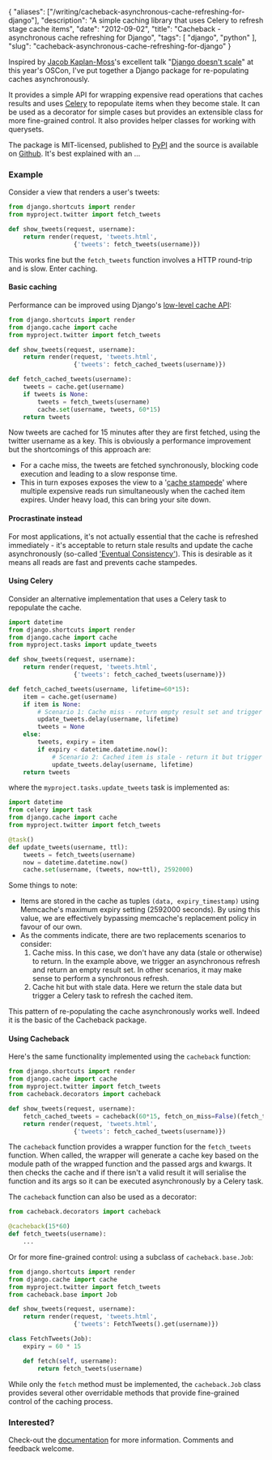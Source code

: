 {
    "aliases": ["/writing/cacheback-asynchronous-cache-refreshing-for-django"],
    "description": "A simple caching library that uses Celery to refresh stage cache items",
    "date": "2012-09-02",
    "title": "Cacheback - asynchronous cache refreshing for Django",
    "tags": [
        "django",
        "python"
    ],
    "slug": "cacheback-asynchronous-cache-refreshing-for-django"
}

Inspired by [Jacob Kaplan-Moss](http://jacobian.org/)'s excellent talk
"[Django doesn't scale](http://www.oscon.com/oscon2012/public/schedule/detail/24030)" at
this year's OSCon, I've put together a Django package for re-populating
caches asynchronously.

It provides a simple API for wrapping expensive read operations that
caches results and uses [Celery](http://celeryproject.org/) to
repopulate items when they become stale. It can be used as a decorator
for simple cases but provides an extensible class for more fine-grained
control. It also provides helper classes for working with querysets.

The package is MIT-licensed, published to
[PyPI](http://pypi.python.org/pypi/django-cacheback) and the source is
available on
[Github](https://github.com/codeinthehole/django-cacheback). It's best
explained with an ...

### Example

Consider a view that renders a user's tweets:

``` python
from django.shortcuts import render
from myproject.twitter import fetch_tweets

def show_tweets(request, username):
    return render(request, 'tweets.html', 
                  {'tweets': fetch_tweets(username)})
```

This works fine but the `fetch_tweets` function involves a HTTP
round-trip and is slow. Enter caching.

#### Basic caching

Performance can be improved using Django's [low-level cache
API](https://docs.djangoproject.com/en/dev/topics/cache/?from=olddocs#the-low-level-cache-api):

``` python
from django.shortcuts import render
from django.cache import cache
from myproject.twitter import fetch_tweets

def show_tweets(request, username):
    return render(request, 'tweets.html', 
                  {'tweets': fetch_cached_tweets(username)})

def fetch_cached_tweets(username):
    tweets = cache.get(username)
    if tweets is None:
        tweets = fetch_tweets(username)
        cache.set(username, tweets, 60*15)
    return tweets
```

Now tweets are cached for 15 minutes after they are first fetched, using
the twitter username as a key. This is obviously a performance
improvement but the shortcomings of this approach are:

- For a cache miss, the tweets are fetched synchronously, blocking
    code execution and leading to a slow response time.
- This in turn exposes exposes the view to a '[cache
    stampede](http://en.wikipedia.org/wiki/Cache_stampede)' where
    multiple expensive reads run simultaneously when the cached item
    expires. Under heavy load, this can bring your site down.

#### Procrastinate instead

For most applications, it's not actually essential that the cache is
refreshed immediately - it's acceptable to return stale results and
update the cache asynchronously (so-called ['Eventual
Consistency'](http://en.wikipedia.org/wiki/Eventual_consistency)). This
is desirable as it means all reads are fast and prevents cache
stampedes.

#### Using Celery

Consider an alternative implementation that uses a Celery task to
repopulate the cache.

``` python
import datetime
from django.shortcuts import render
from django.cache import cache
from myproject.tasks import update_tweets

def show_tweets(request, username):
    return render(request, 'tweets.html', 
                  {'tweets': fetch_cached_tweets(username)})

def fetch_cached_tweets(username, lifetime=60*15):
    item = cache.get(username)
    if item is None:
        # Scenario 1: Cache miss - return empty result set and trigger a refresh
        update_tweets.delay(username, lifetime)
        tweets = None
    else:
        tweets, expiry = item
        if expiry < datetime.datetime.now():
            # Scenario 2: Cached item is stale - return it but trigger a refresh
            update_tweets.delay(username, lifetime)
    return tweets
```

where the `myproject.tasks.update_tweets` task is implemented as:

``` python
import datetime
from celery import task
from django.cache import cache
from myproject.twitter import fetch_tweets

@task()
def update_tweets(username, ttl):
    tweets = fetch_tweets(username)
    now = datetime.datetime.now()
    cache.set(username, (tweets, now+ttl), 2592000) 
```

Some things to note:

- Items are stored in the cache as tuples `(data, expiry_timestamp)`
    using Memcache's maximum expiry setting (2592000 seconds). By using
    this value, we are effectively bypassing memcache's replacement
    policy in favour of our own.
- As the comments indicate, there are two replacements scenarios to
    consider:
    1. Cache miss. In this case, we don't have any data (stale or
        otherwise) to return. In the example above, we trigger an
        asynchronous refresh and return an empty result set. In other
        scenarios, it may make sense to perform a synchronous refresh.
    2. Cache hit but with stale data. Here we return the stale data but
        trigger a Celery task to refresh the cached item.

This pattern of re-populating the cache asynchronously works well.
Indeed it is the basic of the Cacheback package.

#### Using Cacheback

Here's the same functionality implemented using the `cacheback`
function:

``` python
from django.shortcuts import render
from django.cache import cache
from myproject.twitter import fetch_tweets
from cacheback.decorators import cacheback

def show_tweets(request, username):
    fetch_cached_tweets = cacheback(60*15, fetch_on_miss=False)(fetch_tweets)
    return render(request, 'tweets.html', 
                  {'tweets': fetch_cached_tweets(username)})
```

The `cacheback` function provides a wrapper function for the
`fetch_tweets` function. When called, the wrapper will generate a cache
key based on the module path of the wrapped function and the passed args
and kwargs. It then checks the cache and if there isn't a valid result
it will serialise the function and its args so it can be executed
asynchronously by a Celery task.

The `cacheback` function can also be used as a decorator:

``` python
from cacheback.decorators import cacheback

@cacheback(15*60)
def fetch_tweets(username):
    ...
```

Or for more fine-grained control: using a subclass of
`cacheback.base.Job`:

``` python
from django.shortcuts import render
from django.cache import cache
from myproject.twitter import fetch_tweets
from cacheback.base import Job

def show_tweets(request, username):
    return render(request, 'tweets.html', 
                  {'tweets': FetchTweets().get(username)})

class FetchTweets(Job):
    expiry = 60 * 15

    def fetch(self, username):
        return fetch_tweets(username)
```

While only the `fetch` method must be implemented, the `cacheback.Job`
class provides several other overridable methods that provide
fine-grained control of the caching process.

### Interested?

Check-out the
[documentation](http://django-cacheback.readthedocs.org/en/latest/) for
more information. Comments and feedback welcome.
